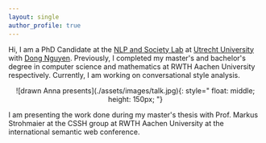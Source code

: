 ```yaml
---
layout: single
author_profile: true
---
```


Hi, I am a PhD Candidate at the [NLP and Society Lab](https://nlpsoc.github.io/) at [Utrecht University](https://www.uu.nl/en) with [Dong Nguyen](https://dongnguyen.nl/). Previously, I completed my master's and bachelor's degree in computer science and mathematics at RWTH Aachen University respectively. Currently, I am working on conversational style analysis.

<div style="text-align:center">![drawn Anna presents](./assets/images/talk.jpg){: style=" float: middle; height: 150px; "}</div>

I am presenting the work done during my master's thesis with Prof. Markus Strohmaier at the CSSH group at RWTH Aachen University at the international semantic web conference.


